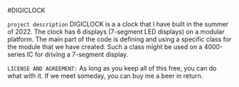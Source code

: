 #DIGICLOCK

``project description``
DIGICLOCK is a a clock that I have built in the summer of 2022.
The clock has 6 displays (7-segment LED displays) on a modular platform.
The main part of the code is defining and using a specific class 
for the module that we have created.
Such a class might be used on a 4000-series IC for driving a 7-segment display.


``LICENSE AND AGREEMENT:``
  <BeerWare License>
    As long as you keep all of this free, you can do what with it.
    If we meet someday, you can buy me a beer in return.
  <BeerWare License>
